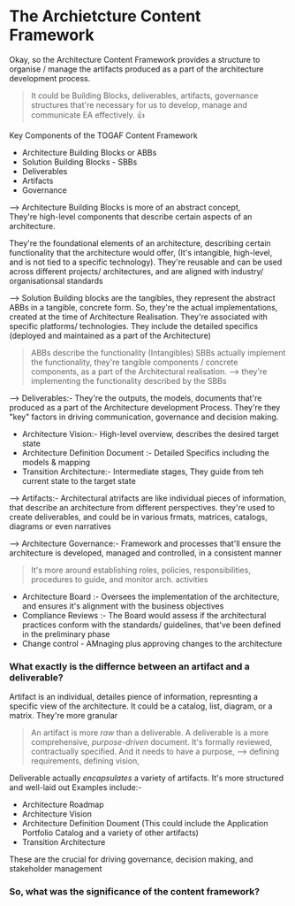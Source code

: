 # The Archietcture Content Framework

Okay, so the Architecture Content Framework provides a structure to organise / manage the artifacts produced as a part of the architecture development process. 

> It could be Building Blocks, deliverables, artifacts, governance structures that're necessary for us to develop, manage and communicate EA effectively. 👍

Key Components of the TOGAF Content Framework
- Architecture Building Blocks or ABBs
- Solution Building Blocks - SBBs
- Deliverables
- Artifacts
- Governance

--> Architecture Building Blocks is more of an abstract concept,     
They're high-level components that describe certain aspects of an architecture. 

They're the foundational elements of an architecture, describing certain functionality that the architecture would offer, (It's intangible, high-level, and is not tied to a specific technology). They're reusable and can be used across different projects/ architectures, and are aligned with industry/ organisationsal standards

--> Solution Building blocks are the tangibles, they represent the abstract ABBs in a tangible, concrete form. So, they're the actual implementations, created at the time of Architecture Realisation. 
They're associated with specific platforms/ technologies. They include the detailed specifics (deployed and maintained as a part of the Architecture)

> ABBs describe the functionality (Intangibles) SBBs actually implement the functionality, they're tangible components / concrete components, as a part of the Architectural realisation. --> they're implementing the functionality described by the SBBs

--> Deliverables:- They're the outputs, the models, documents that're produced as a part of the Architecture development Process. They're they "key" factors in driving communication, governance and decision making.
 - Architecture Vision:- High-level overview, describes the desired target state
 - Architecture Definition Document :- Detailed Specifics including the models & mapping
 - Transition Architecture:- Intermediate stages, They guide from teh current state to the target state

--> Artifacts:- Architectural atrifacts are like individual pieces of information, that describe an architecture from different perspectives.
they're used to create deliverables, and could be in various frmats, matrices, catalogs, diagrams or even narratives

--> Architecture Governance:- Framework and processes that'll ensure the architecture is developed, managed and controlled, in a consistent manner

> It's more around establishing roles, policies, responsibilities, procedures to guide, and monitor arch. activities

   - Architecture Board :- Oversees the implementation of the architecture, and ensures it's alignment with the business objectives
   - Compliance Reviews :- The Board would assess if the architectural practices conform with the standards/ guidelines, that've been defined in the preliminary phase
   - Change control - AMnaging plus approving changes to the architecture


### What exactly is the differnce between an artifact and a deliverable?

Artifact is an individual, detailes pience of information, represnting a specific view of the architecture. It could be a catalog, list, diagram, or a matrix.
They're more granular

> An artifact is more *raw* than a deliverable. A deliverable is a more comprehensive, *purpose-driven* document. It's formally reviewed, contractually specified. And it needs to have a purpose, --> defining requirements, defining vision, 

Deliverable actually *encapsulates* a variety of artifacts. It's more structured and well-laid out
Examples include:-
- Architecture Roadmap
- Architecture Vision
- Architecture Definition Doument (This could include the Application Portfolio Catalog and a variety of other artifacts)
- Transition Architecture

These are the crucial for driving governance, decision making, and stakeholder management

### So, what was the significance of the content framework?







